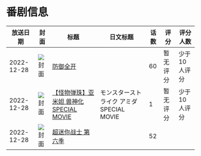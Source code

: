 # 番剧信息

|放送日期|封面|标题|日文标题|话数|评分|评分人数|
|---|---|---|---|---|---|---|
|2022-12-28|![封面](https://lain.bgm.tv/pic/cover/c/39/64/383490_XoQrk.jpg)|[防御全开](https://bangumi.tv/subject/383490)||60|暂无评分|少于10人评分|
|2022-12-28|![封面](https://lain.bgm.tv/pic/cover/c/6a/95/413379_ehs9f.jpg)|[【怪物弹珠】亚米妲 兽神化 SPECIAL MOVIE](https://bangumi.tv/subject/413379)|モンスターストライク アミダ SPECIAL MOVIE|1|暂无评分|少于10人评分|
|2022-12-28|![封面](https://lain.bgm.tv/pic/cover/c/f7/0e/478646_7178F.jpg)|[超迷你战士 第六季](https://bangumi.tv/subject/478646)||52|||
